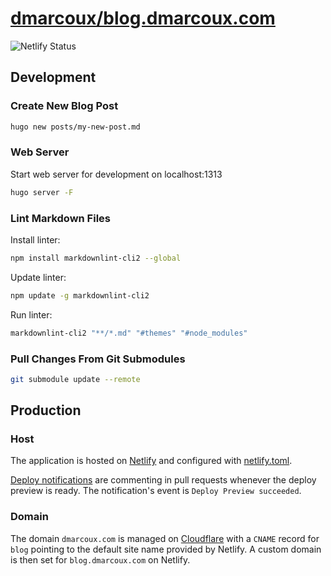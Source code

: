 # [dmarcoux/blog.dmarcoux.com](https://github.com/dmarcoux/blog.dmarcoux.com)

![Netlify Status](https://api.netlify.com/api/v1/badges/5065c943-d1ba-49c8-942a-4ceea3e5dd80/deploy-status)

## Development

### Create New Blog Post

```bash
hugo new posts/my-new-post.md
```

### Web Server

Start web server for development on localhost:1313

```bash
hugo server -F
```

### Lint Markdown Files

Install linter:

```bash
npm install markdownlint-cli2 --global
```

Update linter:

```bash
npm update -g markdownlint-cli2
```

Run linter:

```bash
markdownlint-cli2 "**/*.md" "#themes" "#node_modules"
```

### Pull Changes From Git Submodules

```bash
git submodule update --remote
```

## Production

### Host

The application is hosted on [Netlify](https://www.netlify.com/) and configured
with [netlify.toml](./netlify.toml).

[Deploy
notifications](https://docs.netlify.com/site-deploys/notifications/#github-pull-request-comments)
are commenting in pull requests whenever the deploy preview is ready. The
notification's event is `Deploy Preview succeeded`.

### Domain

The domain `dmarcoux.com` is managed on
[Cloudflare](https://www.cloudflare.com/) with a `CNAME` record for `blog`
pointing to the default site name provided by Netlify. A custom domain is then
set for `blog.dmarcoux.com` on Netlify.
